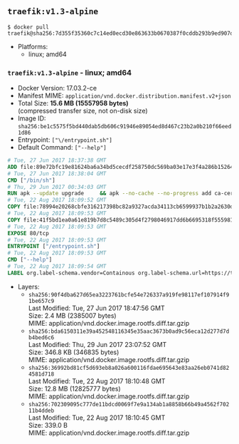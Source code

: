 ## `traefik:v1.3-alpine`

```console
$ docker pull traefik@sha256:7d355f35360c7c14ed0ecd30e863633b0670387f0cddb293b9ed907d79ef7390
```

-	Platforms:
	-	linux; amd64

### `traefik:v1.3-alpine` - linux; amd64

-	Docker Version: 17.03.2-ce
-	Manifest MIME: `application/vnd.docker.distribution.manifest.v2+json`
-	Total Size: **15.6 MB (15557958 bytes)**  
	(compressed transfer size, not on-disk size)
-	Image ID: `sha256:be1c5575f5bd440dab5db606c91946e89054ed8d467c23b2a0b210f66eed1d86`
-	Entrypoint: `["\/entrypoint.sh"]`
-	Default Command: `["--help"]`

```dockerfile
# Tue, 27 Jun 2017 18:37:38 GMT
ADD file:89e72bfc19e81624ba6a34bd5cecdf258750dc569ba03e17e3f4a286b1526461 in / 
# Tue, 27 Jun 2017 18:38:04 GMT
CMD ["/bin/sh"]
# Thu, 29 Jun 2017 00:34:03 GMT
RUN apk --update upgrade     && apk --no-cache --no-progress add ca-certificates     && rm -rf /var/cache/apk/*
# Tue, 22 Aug 2017 18:09:52 GMT
COPY file:78994e20268cbfe316217398bc82a9327acda34113cb6599937b1b2a2630d12c in /usr/local/bin/ 
# Tue, 22 Aug 2017 18:09:53 GMT
COPY file:41f5bd1ea0a61e819b7d8c5489c305d4f2798046917dd6b6695318f555981727 in / 
# Tue, 22 Aug 2017 18:09:53 GMT
EXPOSE 80/tcp
# Tue, 22 Aug 2017 18:09:53 GMT
ENTRYPOINT ["/entrypoint.sh"]
# Tue, 22 Aug 2017 18:09:53 GMT
CMD ["--help"]
# Tue, 22 Aug 2017 18:09:54 GMT
LABEL org.label-schema.vendor=Containous org.label-schema.url=https://traefik.io org.label-schema.name=Traefik org.label-schema.description=A modern reverse-proxy org.label-schema.version=v1.3.6 org.label-schema.docker.schema-version=1.0
```

-	Layers:
	-	`sha256:90f4dba627d65ea3223761bcfe54e726337a919fe98117ef107914f91be657c9`  
		Last Modified: Tue, 27 Jun 2017 18:47:56 GMT  
		Size: 2.4 MB (2385007 bytes)  
		MIME: application/vnd.docker.image.rootfs.diff.tar.gzip
	-	`sha256:bda6150311e39a452548116345e35aac3673b0ad9c56eca12d277d7db4bed6c6`  
		Last Modified: Thu, 29 Jun 2017 23:07:52 GMT  
		Size: 346.8 KB (346835 bytes)  
		MIME: application/vnd.docker.image.rootfs.diff.tar.gzip
	-	`sha256:36992bd81cf5d693eb8a026a600116fdae695643e83aa26eb0741d824581d718`  
		Last Modified: Tue, 22 Aug 2017 18:10:48 GMT  
		Size: 12.8 MB (12825777 bytes)  
		MIME: application/vnd.docker.image.rootfs.diff.tar.gzip
	-	`sha256:702309095c777de11bdcd0069f7e9a134ab1a8858b66b49a4562f70211b4ddeb`  
		Last Modified: Tue, 22 Aug 2017 18:10:45 GMT  
		Size: 339.0 B  
		MIME: application/vnd.docker.image.rootfs.diff.tar.gzip
